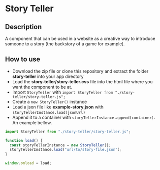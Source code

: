 # Story Teller
## Description
A component that can be used in a website as a creative way to introduce someone to a story (the backstory of a game for example).
## How to use
- Download the zip file or clone this repository and extract the folder **story-teller** into your app directory
- Load the **story-teller/story-teller.css** file into the html file where you want the component to be at.
- Import `StoryTeller` with `import StoryTeller from "./story-teller/story-teller.js";`
- Create a `new StoryTeller()` instance
- Load a json file like **example-story.json** with `storyTellerInstance.load(jsonUrl)`
- Append it to a container with `storyTellerInstance.append(container)`. An example bellow.
```javascript
import StoryTeller from "./story-teller/story-teller.js";

function load() {
  const storyTellerInstance = new StoryTeller();
  storyTellerInstance.load("url/to/story-file.json");
}

window.onload = load;
```
